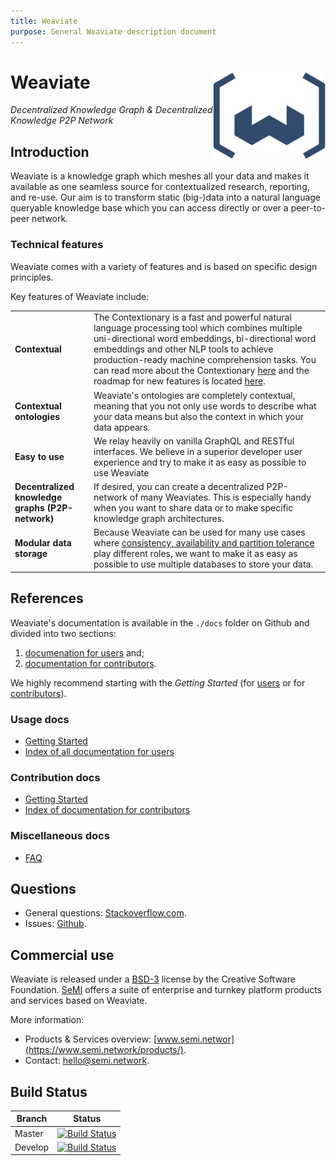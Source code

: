 ```yaml
---
title: Weaviate
purpose: General Weaviate description document
---
```


# Weaviate <img alt='Weaviate logo' src='https://raw.githubusercontent.com/creativesoftwarefdn/weaviate/19de0956c69b66c5552447e84d016f4fe29d12c9/docs/assets/weaviate-logo.png' width='180' align='right' />

_Decentralized Knowledge Graph & Decentralized Knowledge P2P Network_

## Introduction

Weaviate is a knowledge graph which meshes all your data and makes it available as one seamless source for contextualized research, reporting, and re-use. Our aim is to transform static (big-)data into a natural language queryable knowledge base which you can access directly or over a peer-to-peer network.

### Technical features

Weaviate comes with a variety of features and is based on specific design principles.

Key features of Weaviate include:

<table>
  <tr>
    <td width="25%"><b>Contextual</b></td>
    <td>The Contextionary is a fast and powerful natural language processing tool which combines multiple uni-directional word embeddings, bi-directional word embeddings and other NLP tools to achieve production-ready machine comprehension tasks. You can read more about the Contextionary <a href="./docs/en/contribute/contextionary.md">here</a> and the roadmap for new features is located <a href="./docs/en/contribute/roadmap.md">here</a>.</td> 
  </tr>
  <tr>
    <td><b>Contextual ontologies</b></td>
    <td>Weaviate's ontologies are completely contextual, meaning that you not only use words to describe what your data means but also the context in which your data appears.</td> 
  </tr>
  <tr>
    <td><b>Easy to use</b></td>
    <td>We relay heavily on vanilla GraphQL and RESTful interfaces. We believe in a superior developer user experience and try to make it as easy as possible to use Weaviate</td> 
  </tr>
  <tr>
    <td><b>Decentralized knowledge graphs (P2P-network)</b></td>
    <td>If desired, you can create a decentralized P2P-network of many Weaviates. This is especially handy when you want to share data or to make specific knowledge graph architectures.</td> 
  </tr>
  <tr>
    <td><b>Modular data storage</b></td>
    <td>Because Weaviate can be used for many use cases where <a href="https://en.wikipedia.org/wiki/CAP_theorem" target="_blank">consistency, availability and partition tolerance</a> play different roles, we want to make it as easy as possible to use multiple databases to store your data.</td> 
  </tr>
</table>

## References

Weaviate's documentation is available in the `./docs` folder on Github and divided into two sections:

1. [documenation for users](#usage-docs) and;
2. [documentation for contributors](#contribution-docs).

We highly recommend starting with the _Getting Started_ (for [users](./docs/en/use/getting-started.md) or for [contributors](./docs/en/contribute/getting-started.md)).

### Usage docs

- [Getting Started](./docs/en/use/getting-started.md)
- [Index of all documentation for users](./docs/en/use/index.md)

### Contribution docs

- [Getting Started](./docs/en/contribute/getting-started.md)
- [Index of documentation for contributors](./docs/en/contribute/index.md)

### Miscellaneous docs

- [FAQ](./docs/en/use/FAQ.md)

## Questions

- General questions: [Stackoverflow.com](https://stackoverflow.com/questions/tagged/weaviate).
- Issues: [Github](https://github.com/creativesoftwarefdn/weaviate/issues).

## Commercial use

Weaviate is released under a [BSD-3](https://github.com/creativesoftwarefdn/weaviate/blob/master/LICENSE.md) license by the Creative Software Foundation. [SeMI](https://www.semi.network) offers a suite of enterprise and turnkey platform products and services based on Weaviate.

More information:

- Products & Services overview: [www.semi.networ](https://www.semi.network/products/).
- Contact: [hello@semi.network](mailto:hello@semi.network).

## Build Status

| Branch   | Status        |
| -------- |:-------------:|
| Master   | [![Build Status](https://api.travis-ci.org/creativesoftwarefdn/weaviate.svg?branch=master)](https://travis-ci.org/creativesoftwarefdn/weaviate/branches)
| Develop  | [![Build Status](https://api.travis-ci.org/creativesoftwarefdn/weaviate.svg?branch=develop)](https://travis-ci.org/creativesoftwarefdn/weaviate/branches)
